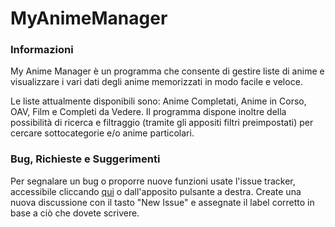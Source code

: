 # MyAnimeManager
### Informazioni
My Anime Manager è un programma che consente di gestire liste di anime e visualizzare i vari dati degli anime memorizzati in modo facile e veloce.

Le liste attualmente disponibili sono: Anime Completati, Anime in Corso, OAV, Film e Completi da Vedere. Il programma dispone inoltre della possibilità di ricerca e filtraggio (tramite gli appositi filtri preimpostati) per cercare sottocategorie e/o anime particolari.


### Bug, Richieste e Suggerimenti
Per segnalare un bug o proporre nuove funzioni usate l'issue tracker, accessibile cliccando [qui](https://github.com/MyAnimeManager/MyAnimeManager/issues) o dall'apposito pulsante a destra. Create una nuova discussione con il tasto "New Issue" e assegnate il label corretto in base a ciò che dovete scrivere.
